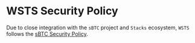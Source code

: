 # WSTS Security Policy

Due to close integration with the `sBTC` project and `Stacks` ecosystem, `WSTS` follows the [sBTC Security Policy](https://github.com/stacks-sbtc/sbtc/blob/main/SECURITY.md).
